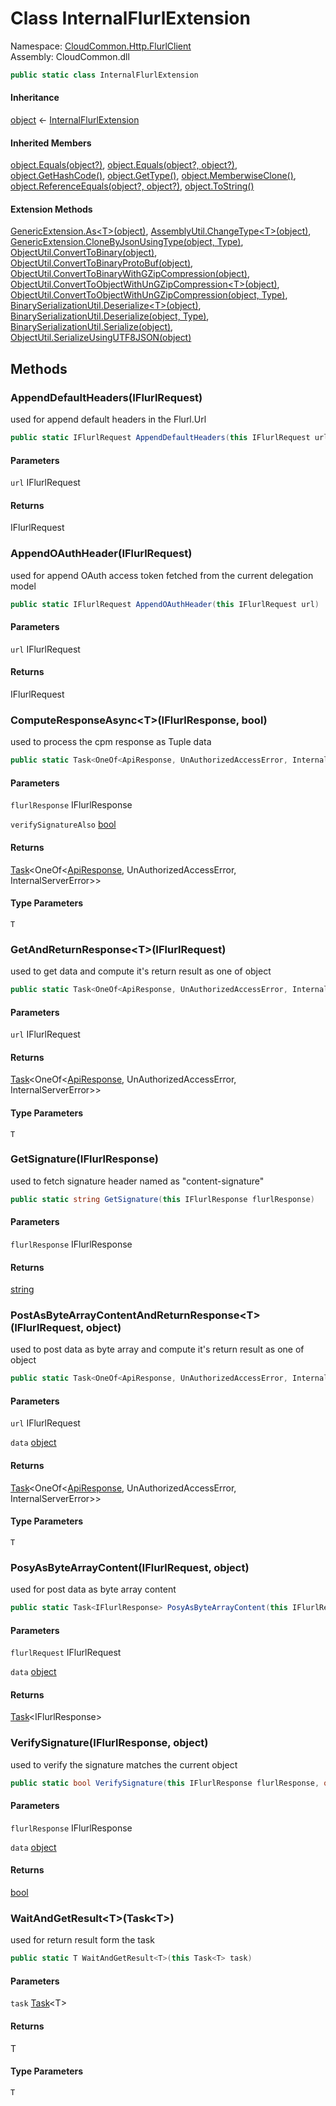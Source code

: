 #  Class InternalFlurlExtension

Namespace: [CloudCommon.Http.FlurlClient](CloudCommon.Http.FlurlClient.md)  
Assembly: CloudCommon.dll  

```csharp
public static class InternalFlurlExtension
```

#### Inheritance

[object](https://learn.microsoft.com/dotnet/api/system.object) ← 
[InternalFlurlExtension](CloudCommon.Http.FlurlClient.InternalFlurlExtension.md)

#### Inherited Members

[object.Equals\(object?\)](https://learn.microsoft.com/dotnet/api/system.object.equals\#system\-object\-equals\(system\-object\)), 
[object.Equals\(object?, object?\)](https://learn.microsoft.com/dotnet/api/system.object.equals\#system\-object\-equals\(system\-object\-system\-object\)), 
[object.GetHashCode\(\)](https://learn.microsoft.com/dotnet/api/system.object.gethashcode), 
[object.GetType\(\)](https://learn.microsoft.com/dotnet/api/system.object.gettype), 
[object.MemberwiseClone\(\)](https://learn.microsoft.com/dotnet/api/system.object.memberwiseclone), 
[object.ReferenceEquals\(object?, object?\)](https://learn.microsoft.com/dotnet/api/system.object.referenceequals), 
[object.ToString\(\)](https://learn.microsoft.com/dotnet/api/system.object.tostring)

#### Extension Methods

[GenericExtension.As<T\>\(object\)](CloudCommon.Extensions.GenericExtension.md\#CloudCommon\_Extensions\_GenericExtension\_As\_\_1\_System\_Object\_), 
[AssemblyUtil.ChangeType<T\>\(object\)](CloudCommon.Utils.AssemblyUtil.md\#CloudCommon\_Utils\_AssemblyUtil\_ChangeType\_\_1\_System\_Object\_), 
[GenericExtension.CloneByJsonUsingType\(object, Type\)](CloudCommon.Extensions.GenericExtension.md\#CloudCommon\_Extensions\_GenericExtension\_CloneByJsonUsingType\_System\_Object\_System\_Type\_), 
[ObjectUtil.ConvertToBinary\(object\)](CloudCommon.Utils.ObjectUtil.md\#CloudCommon\_Utils\_ObjectUtil\_ConvertToBinary\_System\_Object\_), 
[ObjectUtil.ConvertToBinaryProtoBuf\(object\)](CloudCommon.Utils.ObjectUtil.md\#CloudCommon\_Utils\_ObjectUtil\_ConvertToBinaryProtoBuf\_System\_Object\_), 
[ObjectUtil.ConvertToBinaryWithGZipCompression\(object\)](CloudCommon.Utils.ObjectUtil.md\#CloudCommon\_Utils\_ObjectUtil\_ConvertToBinaryWithGZipCompression\_System\_Object\_), 
[ObjectUtil.ConvertToObjectWithUnGZipCompression<T\>\(object\)](CloudCommon.Utils.ObjectUtil.md\#CloudCommon\_Utils\_ObjectUtil\_ConvertToObjectWithUnGZipCompression\_\_1\_System\_Object\_), 
[ObjectUtil.ConvertToObjectWithUnGZipCompression\(object, Type\)](CloudCommon.Utils.ObjectUtil.md\#CloudCommon\_Utils\_ObjectUtil\_ConvertToObjectWithUnGZipCompression\_System\_Object\_System\_Type\_), 
[BinarySerializationUtil.Deserialize<T\>\(object\)](CloudCommon.Utils.BinarySerializationUtil.md\#CloudCommon\_Utils\_BinarySerializationUtil\_Deserialize\_\_1\_System\_Object\_), 
[BinarySerializationUtil.Deserialize\(object, Type\)](CloudCommon.Utils.BinarySerializationUtil.md\#CloudCommon\_Utils\_BinarySerializationUtil\_Deserialize\_System\_Object\_System\_Type\_), 
[BinarySerializationUtil.Serialize\(object\)](CloudCommon.Utils.BinarySerializationUtil.md\#CloudCommon\_Utils\_BinarySerializationUtil\_Serialize\_System\_Object\_), 
[ObjectUtil.SerializeUsingUTF8JSON\(object\)](CloudCommon.Utils.ObjectUtil.md\#CloudCommon\_Utils\_ObjectUtil\_SerializeUsingUTF8JSON\_System\_Object\_)

## Methods

###  AppendDefaultHeaders\(IFlurlRequest\)

used for append default headers in the Flurl.Url

```csharp
public static IFlurlRequest AppendDefaultHeaders(this IFlurlRequest url)
```

#### Parameters

`url` IFlurlRequest

#### Returns

 IFlurlRequest

###  AppendOAuthHeader\(IFlurlRequest\)

used for append OAuth access token fetched from the current delegation model

```csharp
public static IFlurlRequest AppendOAuthHeader(this IFlurlRequest url)
```

#### Parameters

`url` IFlurlRequest

#### Returns

 IFlurlRequest

###  ComputeResponseAsync<T\>\(IFlurlResponse, bool\)

used to process the cpm response as Tuple data

```csharp
public static Task<OneOf<ApiResponse, UnAuthorizedAccessError, InternalServerError>> ComputeResponseAsync<T>(this IFlurlResponse flurlResponse, bool verifySignatureAlso = false)
```

#### Parameters

`flurlResponse` IFlurlResponse

`verifySignatureAlso` [bool](https://learn.microsoft.com/dotnet/api/system.boolean)

#### Returns

 [Task](https://learn.microsoft.com/dotnet/api/system.threading.tasks.task\-1)<OneOf<[ApiResponse](CloudCommon.Utils.ApiResponse.md), UnAuthorizedAccessError, InternalServerError\>\>

#### Type Parameters

`T` 

###  GetAndReturnResponse<T\>\(IFlurlRequest\)

used to get data and compute it's return result as one of object

```csharp
public static Task<OneOf<ApiResponse, UnAuthorizedAccessError, InternalServerError>> GetAndReturnResponse<T>(this IFlurlRequest url)
```

#### Parameters

`url` IFlurlRequest

#### Returns

 [Task](https://learn.microsoft.com/dotnet/api/system.threading.tasks.task\-1)<OneOf<[ApiResponse](CloudCommon.Utils.ApiResponse.md), UnAuthorizedAccessError, InternalServerError\>\>

#### Type Parameters

`T` 

###  GetSignature\(IFlurlResponse\)

used to fetch signature header named as "content-signature"

```csharp
public static string GetSignature(this IFlurlResponse flurlResponse)
```

#### Parameters

`flurlResponse` IFlurlResponse

#### Returns

 [string](https://learn.microsoft.com/dotnet/api/system.string)

###  PostAsByteArrayContentAndReturnResponse<T\>\(IFlurlRequest, object\)

used to post data as byte array and compute it's return result as one of object

```csharp
public static Task<OneOf<ApiResponse, UnAuthorizedAccessError, InternalServerError>> PostAsByteArrayContentAndReturnResponse<T>(this IFlurlRequest url, object data)
```

#### Parameters

`url` IFlurlRequest

`data` [object](https://learn.microsoft.com/dotnet/api/system.object)

#### Returns

 [Task](https://learn.microsoft.com/dotnet/api/system.threading.tasks.task\-1)<OneOf<[ApiResponse](CloudCommon.Utils.ApiResponse.md), UnAuthorizedAccessError, InternalServerError\>\>

#### Type Parameters

`T` 

###  PosyAsByteArrayContent\(IFlurlRequest, object\)

used for post data as byte array content

```csharp
public static Task<IFlurlResponse> PosyAsByteArrayContent(this IFlurlRequest flurlRequest, object data)
```

#### Parameters

`flurlRequest` IFlurlRequest

`data` [object](https://learn.microsoft.com/dotnet/api/system.object)

#### Returns

 [Task](https://learn.microsoft.com/dotnet/api/system.threading.tasks.task\-1)<IFlurlResponse\>

###  VerifySignature\(IFlurlResponse, object\)

used to verify the signature matches the current object

```csharp
public static bool VerifySignature(this IFlurlResponse flurlResponse, object data)
```

#### Parameters

`flurlResponse` IFlurlResponse

`data` [object](https://learn.microsoft.com/dotnet/api/system.object)

#### Returns

 [bool](https://learn.microsoft.com/dotnet/api/system.boolean)

###  WaitAndGetResult<T\>\(Task<T\>\)

used for return result form the task

```csharp
public static T WaitAndGetResult<T>(this Task<T> task)
```

#### Parameters

`task` [Task](https://learn.microsoft.com/dotnet/api/system.threading.tasks.task\-1)<T\>

#### Returns

 T

#### Type Parameters

`T` 

